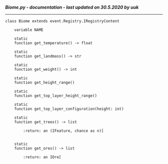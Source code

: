 ***Biome.py - documentation - last updated on 30.5.2020 by uuk***
___

    class Biome extends event.Registry.IRegistryContent

        variable NAME

        static
        function get_temperature() -> float

        static
        function get_landmass() -> str

        static
        function get_weight() -> int

        static
        function get_height_range()

        static
        function get_top_layer_height_range()

        static
        function get_top_layer_configuration(height: int)

        static
        function get_trees() -> list
            
            :return: an (IFeature, chance as n)[


        static
        function get_ores() -> list
            
            :return: an IOre[
